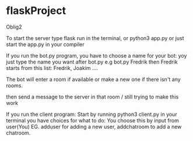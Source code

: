# flaskProject
Oblig2

To start the server type flask run in the terminal, or python3 app.py
or just start the app.py in your compiler


If you run the bot.py program, you have to choose a name for your bot:
yoy just type the name you want after bot.py e.g bot.py Fredrik
then Fredrik starts
from this list: Fredrik, Joakim ....

The bot will enter a room if available or make a new one if there isn't any rooms.

then send a message to the server in that room / still trying to make this work



If you run the client program:
Start by running python3 client.py in your terminal
you have choices for what to do:
You choose this by input from user(You)
EG. adduser for adding a new user, addchatroom to add a new chatroom.


